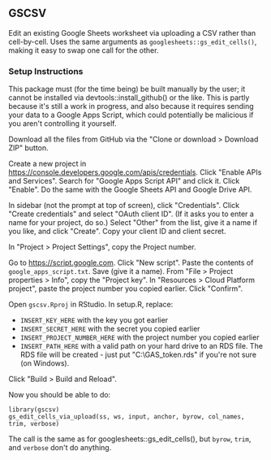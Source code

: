 GSCSV
-----

Edit an existing Google Sheets worksheet via uploading a CSV rather than cell-by-cell. Uses the same arguments as `googlesheets::gs_edit_cells()`, making it easy to swap one call for the other.

### Setup Instructions

This package must (for the time being) be built manually by the user; it cannot be installed via devtools::install_github() or the like. This is partly because it's still a work in progress, and also because it requires sending your data to a Google Apps Script, which could potentially be malicious if you aren't controlling it yourself.

Download all the files from GitHub via the "Clone or download > Download ZIP" button.

Create a new project in https://console.developers.google.com/apis/credentials. Click "Enable APIs and Services". Search for "Google Apps Script API" and click it. Click "Enable". Do the same with the Google Sheets API and Google Drive API.

In sidebar (not the prompt at top of screen), click "Credentials". Click "Create credentials" and select "OAuth client ID". (If it asks you to enter a name for your project, do so.) Select "Other" from the list, give it a name if you like, and click "Create". Copy your client ID and client secret.

In "Project > Project Settings", copy the Project number.

Go to https://script.google.com. Click "New script". Paste the contents of `google_apps_script.txt`. Save (give it a name). From "File > Project properties > Info", copy the "Project key". In "Resources > Cloud Platform project", paste the project number you copied earlier. Click "Confirm".

Open `gscsv.Rproj` in RStudio. In setup.R, replace:

- `INSERT_KEY_HERE` with the key you got earlier
- `INSERT_SECRET_HERE` with the secret you copied earlier
- `INSERT_PROJECT_NUMBER_HERE` with the project number you copied earlier
- `INSERT_PATH_HERE` with a valid path on your hard drive to an RDS file. The RDS file will be created - just put "C:\GAS_token.rds" if you're not sure (on Windows).

Click "Build > Build and Reload".

Now you should be able to do:

```
library(gscsv)
gs_edit_cells_via_upload(ss, ws, input, anchor, byrow, col_names, trim, verbose)  
```

The call is the same as for googlesheets::gs_edit_cells(), but `byrow`, `trim`, and `verbose` don't do anything.
